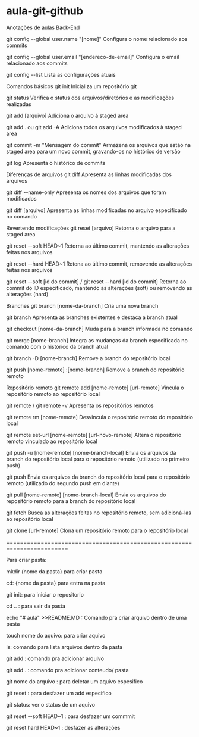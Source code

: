 # aula-git-github
Anotações de aulas Back-End 


git config --global user.name "[nome]"
Configura o nome relacionado aos commits

git config --global user.email "[endereco-de-email]"
Configura o email relacionado aos commits

git config --list
Lista as configurações atuais

Comandos básicos
git init
Inicializa um repositório git

git status
Verifica o status dos arquivos/diretórios e as modificações realizadas

git add [arquivo]
Adiciona o arquivo à staged area

git add . ou git add -A
Adiciona todos os arquivos modificados à staged area

git commit -m "Mensagem do commit"
Armazena os arquivos que estão na staged area para um novo commit, gravando-os no histórico de versão

git log
Apresenta o histórico de commits

Diferenças de arquivos
git diff
Apresenta as linhas modificadas dos arquivos

git diff --name-only
Apresenta os nomes dos arquivos que foram modificados

git diff [arquivo]
Apresenta as linhas modificadas no arquivo especificado no comando

Revertendo modificações
git reset [arquivo]
Retorna o arquivo para a staged area

git reset --soft HEAD~1
Retorna ao último commit, mantendo as alterações feitas nos arquivos

git reset --hard HEAD~1
Retona ao último commit, removendo as alterações feitas nos arquivos

git reset --soft [id do commit] / git reset --hard [id do commit]
Retorna ao commit do ID especificado, mantendo as alterações (soft) ou removendo as alterações (hard)

Branches
git branch [nome-da-branch]
Cria uma nova branch

git branch
Apresenta as branches existentes e destaca a branch atual

git checkout [nome-da-branch]
Muda para a branch informada no comando

git merge [nome-branch]
Integra as mudanças da branch especificada no comando com o histórico da branch atual

git branch -D [nome-branch]
Remove a branch do repositório local

git push [nome-remote] :[nome-branch]
Remove a branch do repositório remoto

Repositório remoto
git remote add [nome-remote] [url-remote]
Vincula o repositório remoto ao repositório local

git remote / git remote -v
Apresenta os repositórios remotos

git remote rm [nome-remote]
Desvincula o repositório remoto do repositório local

git remote set-url [nome-remote] [url-novo-remote]
Altera o repositório remoto vinculado ao repositório local

git push -u [nome-remote] [nome-branch-local]
Envia os arquivos da branch do repositório local para o repositório remoto (utilizado no primeiro push)

git push
Envia os arquivos da branch do repositório local para o repositório remoto (utilizado do segundo push em diante)

git pull [nome-remote] [nome-branch-local]
Envia os arquivos do repositório remoto para a branch do repositório local

git fetch
Busca as alterações feitas no repositório remoto, sem adicioná-las ao repositório local

git clone [url-remote]
Clona um repositório remoto para o repositório local

========================================================================

Para criar pasta:

mkdir {nome da pasta} para criar pasta		

cd: {nome da pasta} para entra na pasta 

git init: para iniciar o repositorio  

cd .. : para sair da pasta 

echo "# aula" >>README.MD : Comando pra criar arquivo dentro de uma pasta

touch nome do aquivo: para criar aquivo  

ls: comando para lista arquivos dentro da pasta 

git add  : comando pra adicionar arquivo

git add . : comando pra adicionar conteudo/ pasta

git nome do arquivo : para deletar um aquivo espesifico 

git reset : para desfazer um add especifico 

git status: ver o status de um aquivo

git reset --soft HEAD~1 : para desfazer um commmit 

git reset hard HEAD~1 : desfazer as alterações 
 

